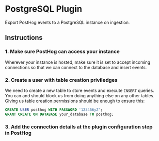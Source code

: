 # PostgreSQL Plugin

Export PostHog events to a PostgreSQL instance on ingestion.

## Instructions

### 1. Make sure PostHog can access your instance

Wherever your instance is hosted, make sure it is set to accept incoming connections so that we can connect to the database and insert events.

### 2. Create a user with table creation priviledges

We need to create a new table to store events and execute `INSERT` queries. You can and should block us from doing anything else on any other tables. Giving us table creation permissions should be enough to ensure this:

```sql
CREATE USER posthog WITH PASSWORD '123456yZ';
GRANT CREATE ON DATABASE your_database TO posthog;
```

### 3. Add the connection details at the plugin configuration step in PostHog
